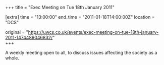+++
title = "Exec Meeting on Tue 18th January 2011"

[extra]
time = "13:00:00"
end_time = "2011-01-18T14:00:00Z"
location = "DCS"

original = "https://uwcs.co.uk/events/exec-meeting-on-tue-18th-january-2011-1474489046832/"    
+++

A weekly meeting open to all, to discuss issues affecting the society as a whole.

